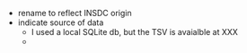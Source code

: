 - rename to reflect INSDC origin
- indicate source of data
    - I used a local SQLite db, but the TSV is avaialble at XXX
    - 
